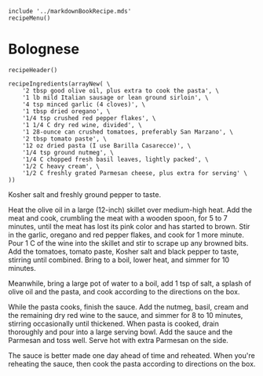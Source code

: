 ~~~ markdown-script
include '../markdownBookRecipe.mds'
recipeMenu()
~~~

# Bolognese

~~~ markdown-script
recipeHeader()
~~~

~~~ markdown-script
recipeIngredients(arrayNew( \
    '2 tbsp good olive oil, plus extra to cook the pasta', \
    '1 lb mild Italian sausage or lean ground sirloin', \
    '4 tsp minced garlic (4 cloves)', \
    '1 tbsp dried oregano', \
    '1/4 tsp crushed red pepper flakes', \
    '1 1/4 C dry red wine, divided', \
    '1 28-ounce can crushed tomatoes, preferably San Marzano', \
    '2 tbsp tomato paste', \
    '12 oz dried pasta (I use Barilla Casarecce)', \
    '1/4 tsp ground nutmeg', \
    '1/4 C chopped fresh basil leaves, lightly packed', \
    '1/2 C heavy cream', \
    '1/2 C freshly grated Parmesan cheese, plus extra for serving' \
))
~~~

Kosher salt and freshly ground pepper to taste.

Heat the olive oil in a large (12-inch) skillet over medium-high heat. Add the meat and cook,
crumbling the meat with a wooden spoon, for 5 to 7 minutes, until the meat has lost its pink color
and has started to brown. Stir in the garlic, oregano and red pepper flakes, and cook for 1 more
minute. Pour 1 C of the wine into the skillet and stir to scrape up any browned bits. Add the
tomatoes, tomato paste, Kosher salt and black pepper to taste, stirring until combined. Bring to a
boil, lower heat, and simmer for 10 minutes.

Meanwhile, bring a large pot of water to a boil, add 1 tsp of salt, a splash of olive oil and the
pasta, and cook according to the directions on the box.

While the pasta cooks, finish the sauce. Add the nutmeg, basil, cream and the remaining dry red wine
to the sauce, and simmer for 8 to 10 minutes, stirring occasionally until thickened. When pasta is
cooked, drain thoroughly and pour into a large serving bowl. Add the sauce and the Parmesan and toss
well. Serve hot with extra Parmesan on the side.

The sauce is better made one day ahead of time and reheated. When you're reheating the sauce, then
cook the pasta according to directions on the box.
